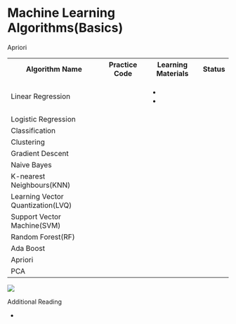 
<h1>Machine Learning Algorithms(Basics)</h2>

<table style="width:100%">
  <tr>
    <th>Algorithm Name</th>
    <th>Practice Code</th>
    <th>Learning Materials</th>
    <th>Status</>
  </tr>
  <tr>
    <td>Linear Regression</td>
    <td></td>
    <td><ul>
    <li><a href=""></a></li>
    <li><a href=""><a></li>
    </ul>
     <td>
     </td>
  </tr>
  <tr>
   <td>Logistic Regression</td>
  </tr>
   <tr>
   <td>Classification</td>
  </tr>
    <tr>
   <td>Clustering</td>
  </tr>  
  <tr>
   <td>Gradient Descent</td>
  </tr>
   <tr>
   <td>Naive Bayes</td>
  </tr>
   <tr>
   <td>K-nearest Neighbours(KNN)</td>
  </tr>
    <tr>
   <td>Learning Vector Quantization(LVQ)</td>
  </tr>
  <tr>
   <td>Support Vector Machine(SVM)</td>
  </tr>
    <tr>
   <td>Random Forest(RF)</td>
  </tr>
    <tr>
   <td>Ada Boost</td>
  </tr>
  <tr>
   <td>Apriori</td>
  </tr>
  </tr>
  <tr>
   <td>PCA</td>
  </tr>
   Apriori
</table>
<image src="https://cdn-clekk.nitrocdn.com/tkvYXMZryjYrSVhxKeFTeXElceKUYHeV/assets/static/optimized/rev-5ea28ac/wp-content/uploads/2021/05/machine-learning-types-infographics_1-1536x695.png">
<p>Additional Reading</p>
 <ul>
   <li><a href="https://www.datacamp.com/cheat-sheet/machine-learning-cheat-sheet>DataCamp"</a></li>
   </ul>

</body>
</html>

